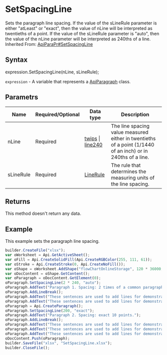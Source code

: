 # SetSpacingLine

Sets the paragraph line spacing. If the value of the sLineRule parameter is either "atLeast" or "exact", then the value of nLine will be interpreted as twentieths of a point. If the value of the sLineRule parameter is "auto", then the value of the nLine parameter will be interpreted as 240ths of a line.
<br>Inherited From: [ApiParaPr#SetSpacingLine](../../ApiParaPr/Methods/SetSpacingLine.md)

## Syntax

expression.SetSpacingLine(nLine, sLineRule);

`expression` - A variable that represents a [ApiParagraph](../ApiParagraph.md) class.

## Parametrs

| **Name** | **Required/Optional** | **Data type** | **Description** |
| ------------- | ------------- | ------------- | ------------- |
| nLine | Required | [twips](../../../Enumerations/twips.md) &#124; [line240](../../../Enumerations/line240.md) | The line spacing value measured either in twentieths of a point (1/1440 of an inch) or in 240ths of a line. |
| sLineRule | Required | [LineRule](../../../Enumerations/LineRule.md) | The rule that determines the measuring units of the line spacing. |

## Returns

This method doesn't return any data.

## Example

This example sets the paragraph line spacing.

```javascript
builder.CreateFile("xlsx");
var oWorksheet = Api.GetActiveSheet();
var oFill = Api.CreateSolidFill(Api.CreateRGBColor(255, 111, 61));
var oStroke = Api.CreateStroke(0, Api.CreateNoFill());
var oShape = oWorksheet.AddShape("flowChartOnlineStorage", 120 * 36000, 70 * 36000, oFill, oStroke, 0, 2 * 36000, 0, 3 * 36000);
var oDocContent = oShape.GetContent();
var oParagraph = oDocContent.GetElement(0);
oParagraph.SetSpacingLine(2 * 240, "auto");
oParagraph.AddText("Paragraph 1. Spacing: 2 times of a common paragraph line spacing.");
oParagraph.AddLineBreak();
oParagraph.AddText("These sentences are used to add lines for demonstrative purposes. ");
oParagraph.AddText("These sentences are used to add lines for demonstrative purposes. ");
oParagraph = Api.CreateParagraph();
oParagraph.SetSpacingLine(200, "exact");
oParagraph.AddText("Paragraph 2. Spacing: exact 10 points.");
oParagraph.AddLineBreak();
oParagraph.AddText("These sentences are used to add lines for demonstrative purposes. ");
oParagraph.AddText("These sentences are used to add lines for demonstrative purposes. ");
oParagraph.AddText("These sentences are used to add lines for demonstrative purposes. ");
oDocContent.Push(oParagraph);
builder.SaveFile("xlsx", "SetSpacingLine.xlsx");
builder.CloseFile();
```